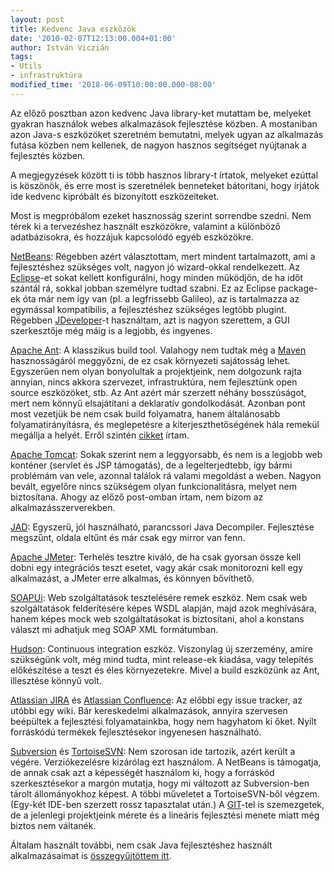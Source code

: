```yaml
---
layout: post
title: Kedvenc Java eszközök
date: '2010-02-07T12:13:00.004+01:00'
author: István Viczián
tags:
- Utils
- infrastruktúra
modified_time: '2018-06-09T10:00:00.000-08:00'
---
```


Az előző posztban azon kedvenc Java library-ket mutattam be, melyeket
gyakran használok webes alkalmazások fejlesztése közben. A mostaniban
azon Java-s eszközöket szeretném bemutatni, melyek ugyan az alkalmazás
futása közben nem kellenek, de nagyon hasznos segítséget nyújtanak a
fejlesztés közben.

A megjegyzések között ti is több hasznos library-t írtatok, melyeket
ezúttal is köszönök, és erre most is szeretnélek benneteket bátorítani,
hogy írjátok ide kedvenc kipróbált és bizonyított eszközeiteket.

Most is megpróbálom ezeket hasznosság szerint sorrendbe szedni. Nem
térek ki a tervezéshez használt eszközökre, valamint a különböző
adatbázisokra, és hozzájuk kapcsolódó egyéb eszközökre.

[NetBeans](http://netbeans.org/): Régebben azért választottam, mert
mindent tartalmazott, ami a fejlesztéshez szükséges volt, nagyon jó
wizard-okkal rendelkezett. Az [Eclipse](http://www.eclipse.org/)-et
sokat kellett konfigurálni, hogy minden működjön, de ha időt szántál rá,
sokkal jobban személyre tudtad szabni. Ez az Eclipse package-ek óta már
nem így van (pl. a legfrissebb Galileo), az is tartalmazza az egymással
kompatibilis, a fejlesztéshez szükséges legtöbb plugint. Régebben
[JDeveloper](http://www.oracle.com/technology/products/jdev/index.html)-t
használtam, azt is nagyon szerettem, a GUI szerkesztője még máig is a
legjobb, és ingyenes.

[Apache Ant](http://ant.apache.org/): A klasszikus build tool. Valahogy
nem tudtak még a [Maven](http://maven.apache.org/) hasznosságáról
meggyőzni, de ez csak környezeti sajátosság lehet. Egyszerűen nem olyan
bonyolultak a projektjeink, nem dolgozunk rajta annyian, nincs akkora
szervezet, infrastruktúra, nem fejlesztünk open source eszközöket, stb.
Az Ant azért már szerzett néhány bosszúságot, mert nem könnyű
elsajátítani a deklaratív gondolkodását. Azonban pont most vezetjük be
nem csak build folyamatra, hanem általánosabb folyamatirányításra, és
meglepetésre a kiterjeszthetőségének hála remekül megállja a helyét.
Erről szintén [cikket](/artifacts/ant.pdf)
írtam.

[Apache Tomcat](http://tomcat.apache.org/): Sokak szerint nem a
leggyorsabb, és nem is a legjobb web konténer (servlet és JSP
támogatás), de a legelterjedtebb, így bármi problémám van vele, azonnal
találok rá valami megoldást a weben. Nagyon bevált, egyelőre nincs
szükségem olyan funkcionalitásra, melyet nem biztosítana. Ahogy az előző
post-omban írtam, nem bízom az alkalmazásszerverekben.

[JAD](http://www.varaneckas.com/jad): Egyszerű, jól használható,
parancssori Java Decompiler. Fejlesztése megszűnt, oldala eltűnt és már
csak egy mirror van fenn.

[Apache JMeter](http://jakarta.apache.org/jmeter/): Terhelés tesztre
kiváló, de ha csak gyorsan össze kell dobni egy integrációs teszt
esetet, vagy akár csak monitorozni kell egy alkalmazást, a JMeter erre
alkalmas, és könnyen bővíthető.

[SOAPUi](http://www.soapui.org/): Web szolgáltatások tesztelésére remek
eszköz. Nem csak web szolgáltatások felderítésére képes WSDL alapján,
majd azok meghívására, hanem képes mock web szolgáltatásokat is
biztosítani, ahol a konstans választ mi adhatjuk meg SOAP XML
formátumban.

[Hudson](https://hudson.dev.java.net/): Continuous integration eszköz.
Viszonylag új szerzemény, amire szükségünk volt, még mind tudta, mint
release-ek kiadása, vagy telepítés előkészítése a teszt és éles
környezetekre. Mivel a build eszközünk az Ant, illesztése könnyű volt.

[Atlassian JIRA](http://www.atlassian.com/software/jira/) és [Atlassian
Confluence](http://www.atlassian.com/software/confluence/): Az előbbi
egy issue tracker, az utóbbi egy wiki. Bár kereskedelmi alkalmazások,
annyira szervesen beépültek a fejlesztési folyamatainkba, hogy nem
hagyhatom ki őket. Nyílt forráskódú termékek fejlesztésekor ingyenesen
használható.

[Subversion](http://subversion.tigris.org/) és
[TortoiseSVN](http://tortoisesvn.tigris.org/): Nem szorosan ide
tartozik, azért került a végére. Verziókezelésre kizárólag ezt
használom. A NetBeans is támogatja, de annak csak azt a képességét
használom ki, hogy a forráskód szerkesztésekor a margón mutatja, hogy mi
változott az Subversion-ben tárolt állományokhoz képest. A többi
műveletet a TortoiseSVN-ből végzem. (Egy-két IDE-ben szerzett rossz
tapasztalat után.) A [GIT](http://git-scm.com/)-tel is szemezgetek, de a
jelenlegi projektjeink mérete és a lineáris fejlesztési menete miatt még
biztos nem váltanék.

Általam használt további, nem csak Java fejlesztéshez használt
alkalmazásaimat is [összegyűjtöttem itt](/alkalmazasok-windows.html).

